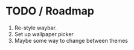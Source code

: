 # TODO / Roadmap
1. Re-style waybar. 
2. Set up wallpaper picker
3. Maybe some way to change between themes
   
